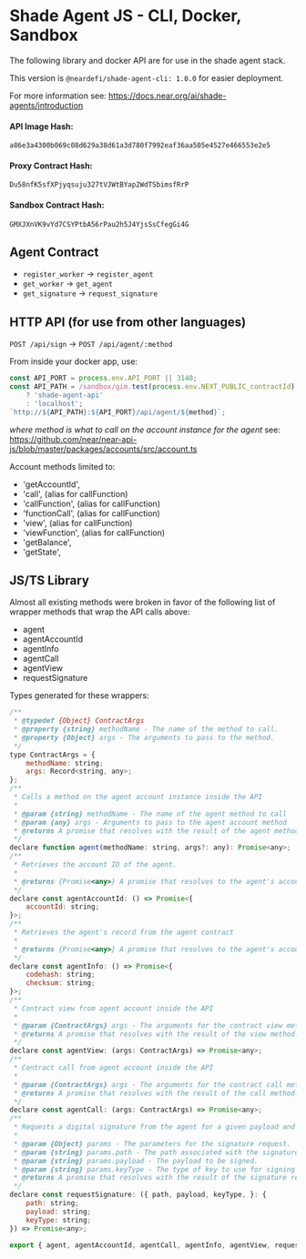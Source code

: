 # Shade Agent JS - CLI, Docker, Sandbox

The following library and docker API are for use in the shade agent stack.

This version is `@neardefi/shade-agent-cli: 1.0.0` for easier deployment.

For more information see: https://docs.near.org/ai/shade-agents/introduction

#### API Image Hash:

`a86e3a4300b069c08d629a38d61a3d780f7992eaf36aa505e4527e466553e2e5`

#### Proxy Contract Hash:

`Du58nfK5sfXPjyqsuju327tVJWtBYap2WdTSbimsfRrP`

#### Sandbox Contract Hash:

`GMXJXnVK9vYd7CSYPtbA56rPau2h5J4YjsSsCfegGi4G`

## Agent Contract

-   `register_worker` -> `register_agent`
-   `get_worker` -> `get_agent`
-   `get_signature` -> `request_signature`

## HTTP API (for use from other languages)

`POST /api/sign` -> `POST /api/agent/:method`

From inside your docker app, use:

```js
const API_PORT = process.env.API_PORT || 3140;
const API_PATH = /sandbox/gim.test(process.env.NEXT_PUBLIC_contractId)
    ? 'shade-agent-api'
    : 'localhost';
`http://${API_PATH}:${API_PORT}/api/agent/${method}`;
```

_where method is what to call on the account instance for the agent_ see: https://github.com/near/near-api-js/blob/master/packages/accounts/src/account.ts

Account methods limited to:

-   'getAccountId',
-   'call', (alias for callFunction)
-   'callFunction', (alias for callFunction)
-   'functionCall', (alias for callFunction)
-   'view', (alias for callFunction)
-   'viewFunction', (alias for callFunction)
-   'getBalance',
-   'getState',

## JS/TS Library

Almost all existing methods were broken in favor of the following list of wrapper methods that wrap the API calls above:

-   agent
-   agentAccountId
-   agentInfo
-   agentCall
-   agentView
-   requestSignature

Types generated for these wrappers:

```js
/**
 * @typedef {Object} ContractArgs
 * @property {string} methodName - The name of the method to call.
 * @property {Object} args - The arguments to pass to the method.
 */
type ContractArgs = {
    methodName: string;
    args: Record<string, any>;
};
/**
 * Calls a method on the agent account instance inside the API
 *
 * @param {string} methodName - The name of the agent method to call
 * @param {any} args - Arguments to pass to the agent account method
 * @returns A promise that resolves with the result of the agent method call.
 */
declare function agent(methodName: string, args?: any): Promise<any>;
/**
 * Retrieves the account ID of the agent.
 *
 * @returns {Promise<any>} A promise that resolves to the agent's account ID.
 */
declare const agentAccountId: () => Promise<{
    accountId: string;
}>;
/**
 * Retrieves the agent's record from the agent contract
 *
 * @returns {Promise<any>} A promise that resolves to the agent's account ID.
 */
declare const agentInfo: () => Promise<{
    codehash: string;
    checksum: string;
}>;
/**
 * Contract view from agent account inside the API
 *
 * @param {ContractArgs} args - The arguments for the contract view method.
 * @returns A promise that resolves with the result of the view method.
 */
declare const agentView: (args: ContractArgs) => Promise<any>;
/**
 * Contract call from agent account inside the API
 *
 * @param {ContractArgs} args - The arguments for the contract call method.
 * @returns A promise that resolves with the result of the call method.
 */
declare const agentCall: (args: ContractArgs) => Promise<any>;
/**
 * Requests a digital signature from the agent for a given payload and path.
 *
 * @param {Object} params - The parameters for the signature request.
 * @param {string} params.path - The path associated with the signature request.
 * @param {string} params.payload - The payload to be signed.
 * @param {string} params.keyType - The type of key to use for signing (default is 'Ecdsa').
 * @returns A promise that resolves with the result of the signature request.
 */
declare const requestSignature: ({ path, payload, keyType, }: {
    path: string;
    payload: string;
    keyType: string;
}) => Promise<any>;

export { agent, agentAccountId, agentCall, agentInfo, agentView, requestSignature };
```
